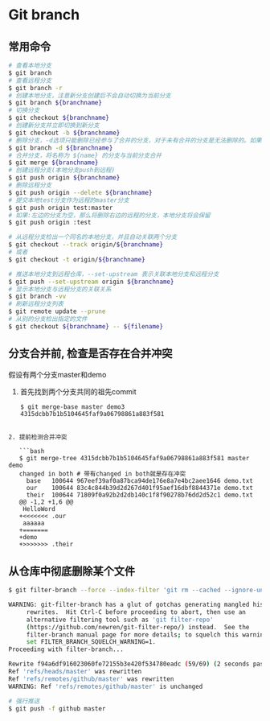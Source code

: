 # Git branch

## 常用命令

```bash
# 查看本地分支
$ git branch
# 查看远程分支
$ git branch -r
# 创建本地分支，注意新分支创建后不会自动切换为当前分支
$ git branch ${branchname}
# 切换分支
$ git checkout ${branchname}
# 创建新分支并立即切换到新分支
$ git checkout -b ${branchname}
# 删除分支，-d选项只能删除已经参与了合并的分支，对于未有合并的分支是无法删除的。如果想强制删除一个分支，可以使用-D选项
$ git branch -d ${branchname}
# 合并分支，将名称为 ${name} 的分支与当前分支合并
$ git merge ${branchname}
# 创建远程分支(本地分支push到远程)
$ git push origin ${branchname}
# 删除远程分支
$ git push origin --delete ${branchname}
# 提交本地test分支作为远程的master分支
$ git push origin test:master
# 如果:左边的分支为空，那么将删除右边的远程的分支，本地分支将会保留
$ git push origin :test

# 从远程分支检出一个同名的本地分支，并且自动关联两个分支
$ git checkout --track origin/${branchname}
# 或者
$ git checkout -t origin/${branchname}

# 推送本地分支到远程仓库，--set-upstream 表示关联本地分支和远程分支
$ git push --set-upstream origin ${branchname}
# 显示本地分支与远程分支的关联关系
$ git branch -vv
# 刷新远程分支列表
$ git remote update --prune
# 从别的分支检出指定的文件
$ git checkout ${branchname} -- ${filename}
```

## 分支合并前, 检查是否存在合并冲突

假设有两个分支master和demo

1. 首先找到两个分支共同的祖先commit

   ```bash
   $ git merge-base master demo3
   4315dcbb7b1b5104645faf9a06798861a883f581
   ```
```
   
2. 提前检测合并冲突

   ```bash
   $ git merge-tree 4315dcbb7b1b5104645faf9a06798861a883f581 master demo
   changed in both # 带有changed in both就是存在冲突
     base   100644 967eef39af0a87bca94de176e8a7e4bc2aee1646 demo.txt
     our    100644 83c4c844b39d2d267d401f95aef16dbf8844371e demo.txt
     their  100644 71809f0a92b2d2db140c1f8f90278b76dd2d52c1 demo.txt
   @@ -1,2 +1,6 @@
    HelloWord
   +<<<<<<< .our
    aaaaaa
   +=======
   +demo
   +>>>>>>> .their
```

   ## 从仓库中彻底删除某个文件

```bash
$ git filter-branch --force --index-filter 'git rm --cached --ignore-unmatch ${file}' --prune-empty --tag-name-filter cat -- --all

WARNING: git-filter-branch has a glut of gotchas generating mangled history
	 rewrites.  Hit Ctrl-C before proceeding to abort, then use an
	 alternative filtering tool such as 'git filter-repo'
	 (https://github.com/newren/git-filter-repo/) instead.  See the
	 filter-branch manual page for more details; to squelch this warning,
	 set FILTER_BRANCH_SQUELCH_WARNING=1.
Proceeding with filter-branch...

Rewrite f94a6df916023060fe72155b3e420f534780eadc (59/69) (2 seconds passed, remaining 0 predicted)    
Ref 'refs/heads/master' was rewritten
Ref 'refs/remotes/github/master' was rewritten
WARNING: Ref 'refs/remotes/github/master' is unchanged

# 强行推送
$ git push -f github master
```